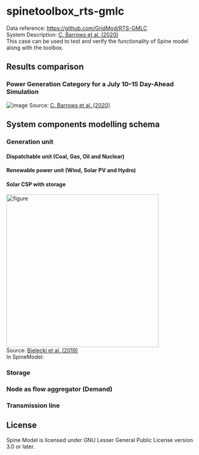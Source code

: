 # spinetoolbox_rts-gmlc
Data reference: https://github.com/GridMod/RTS-GMLC<br/>
System Description: [C. Barrows et al. (2020)](https://ieeexplore.ieee.org/document/8753693/metrics#metrics) \
This case can be used to test and verify the functionality of Spine model along with the toolbox. 

## Results comparison
### Power Generation Category for a July 10–15 Day-Ahead Simulation
![image](https://user-images.githubusercontent.com/43530784/78877326-5847cd00-7a59-11ea-9e8e-18f450cbc0fd.png)
Source: [C. Barrows et al. (2020)](https://ieeexplore.ieee.org/document/8753693/metrics#metrics)


## System components modelling schema
### Generation unit
#### Dispatchable unit (Coal, Gas, Oil and Nuclear)
#### Renewable power unit (Wind, Solar PV and Hydro)
#### Solar CSP with storage
<img width="400" alt="figure" src="https://user-images.githubusercontent.com/43530784/78542225-89c55c00-77ff-11ea-95eb-5b0f2975e97d.png"> \
Source: [Bielecki et al. (2019)](https://www.hindawi.com/journals/ijp/2019/8796814/) \
In SpineModel:

### Storage
### Node as flow aggregator (Demand)
### Transmission line


## License
Spine Model is licensed under GNU Lesser General Public License version 3.0 or later.
